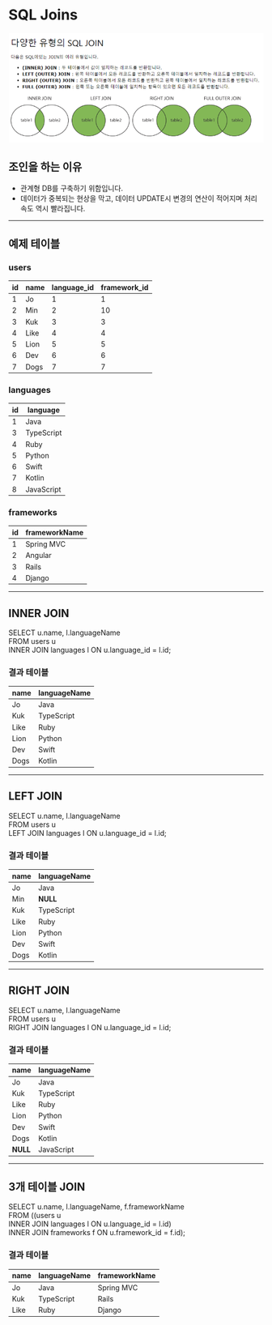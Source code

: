 # SQL Joins
![MySQL_Join](img/MySQL_Join.png)

## 조인을 하는 이유
* 관계형 DB를 구축하기 위함입니다.
* 데이터가 중복되는 현상을 막고, 데이터 UPDATE시 변경의 연산이 적어지며 처리 속도 역시 빨라집니다.

---

## 예제 테이블
### users
id | name | language_id | framework_id
---|------|-------------|--------------
1 | Jo | 1 | 1
2 | Min | 2 | 10
3 | Kuk | 3 | 3
4 | Like | 4 | 4
5 | Lion | 5 | 5
6 | Dev | 6 | 6
7 | Dogs | 7 | 7

### languages
id | language
---|----------
1 | Java
3 | TypeScript
4 | Ruby
5 | Python
6 | Swift
7 | Kotlin
8 | JavaScript

### frameworks
id | frameworkName
---|---------------
1 | Spring MVC
2 | Angular
3 | Rails
4 | Django

---

## INNER JOIN
SELECT u.name, l.languageName<br/>
FROM users u<br/>
INNER JOIN languages l ON u.language_id = l.id;

### 결과 테이블
name | languageName
-----|--------------
Jo | Java
Kuk | TypeScript
Like | Ruby
Lion | Python
Dev | Swift
Dogs | Kotlin

---

## LEFT JOIN
SELECT u.name, l.languageName<br/>
FROM users u<br/>
LEFT JOIN languages l ON u.language_id = l.id;

### 결과 테이블
name | languageName
-----|--------------
Jo | Java
Min | **NULL**
Kuk | TypeScript
Like | Ruby
Lion | Python
Dev | Swift
Dogs | Kotlin

---

## RIGHT JOIN
SELECT u.name, l.languageName<br/>
FROM users u<br/>
RIGHT JOIN languages l ON u.language_id = l.id;

### 결과 테이블
name | languageName
-----|--------------
Jo | Java
Kuk | TypeScript
Like | Ruby
Lion | Python
Dev | Swift
Dogs | Kotlin
**NULL** | JavaScript

---

## 3개 테이블 JOIN
SELECT u.name, l.languageName, f.frameworkName<br/>
FROM ((users u<br/>
INNER JOIN languages l ON u.language_id = l.id)<br/>
INNER JOIN frameworks f ON u.framework_id = f.id);

### 결과 테이블
name | languageName | frameworkName
-----|--------------|---------------
Jo | Java | Spring MVC
Kuk | TypeScript | Rails
Like | Ruby | Django